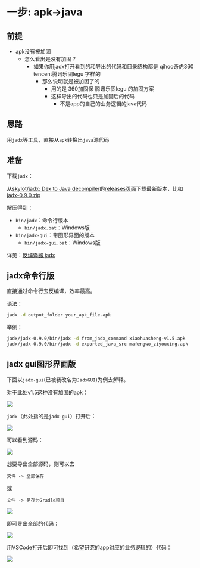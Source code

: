 # 一步: apk->java

## 前提

* apk没有被加固
  * 怎么看出是没有加固？
    * 如果你用jadx打开看到的和导出的代码和目录结构都是 qihoo奇虎360 tencent腾讯乐固legu 字样的
      * 那么说明就是被加固了的
        * 用的是 360加固保 腾讯乐固legu 的加固方案
        * 这样导出的代码也只是加固后的代码
          * 不是app的自己的业务逻辑的java代码

## 思路

用`jadx`等工具，直接从`apk`转换出`java`源代码

## 准备

下载`jadx`：

从[skylot/jadx: Dex to Java decompiler](https://github.com/skylot/jadx)的[releases页面](https://github.com/skylot/jadx/releases)下载最新版本，比如[jadx-0.9.0.zip](https://github.com/skylot/jadx/releases/download/v0.9.0/jadx-0.9.0.zip)

解压得到：

* `bin/jadx`：命令行版本
  * `bin/jadx.bat`：Windows版
* `bin/jadx-gui`：带图形界面的版本
  * `bin/jadx-gui.bat`：Windows版

详见：[反编译器 jadx](https://book.crifan.org/books/android_app_security_crack/website/android_crack_tool/decompiler/common_decompilers/jadx.html)

## jadx命令行版

直接通过命令行去反编译，效率最高。

语法：

```bash
jadx -d output_folder your_apk_file.apk
```

举例：

```bash
jadx/jadx-0.9.0/bin/jadx -d from_jadx_command xiaohuasheng-v1.5.apk
jadx/jadx-0.9.0/bin/jadx -d exported_java_src mafengwo_ziyouxing.apk
```

## jadx gui图形界面版

下面以`jadx-gui`(已被我改名为`JadxGUI`)为例去解释。

对于此处v1.5这种没有加固的apk：

![](../../assets/img/not_harden_apk.png)

`jadx`（此处指的是`jadx-gui`）打开后：

![](../../assets/img/jadx_open_not_harden_apk.png)

可以看到源码：

![](../../assets/img/jadx_show_apk_java_src.png)

想要导出全部源码，则可以去

`文件 -> 全部保存`

或

`文件 -> 另存为Gradle项目`

![](../../assets/img/jadx_gui_save_as_gradle.png)

即可导出全部的代码：

![](../../assets/img/save_gradle_java_source.png)

用VSCode打开后即可找到（希望研究的app对应的业务逻辑的）代码：

![](../../assets/img/vscode_open_jadx_exported_java.png)
